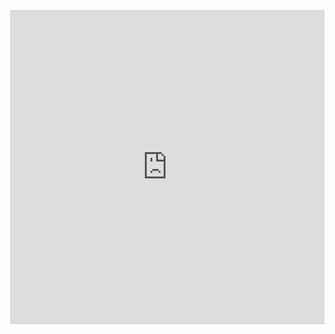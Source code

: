 <iframe src="https://www.desmos.com/calculator/trpbrcegzb?embed" width="500px" height="500px" style="border: 1px solid #ccc" frameborder=0></iframe>
